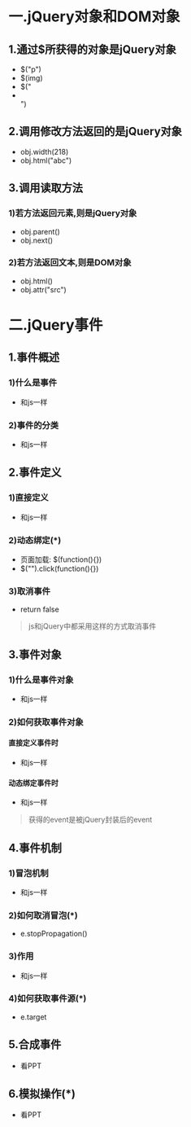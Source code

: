 # 一.jQuery对象和DOM对象
## 1.通过$所获得的对象是jQuery对象
- $("p")
- $(img)
- $("<li></li>")

## 2.调用修改方法返回的是jQuery对象
- obj.width(218)
- obj.html("abc")

## 3.调用读取方法
### 1)若方法返回元素,则是jQuery对象
- obj.parent()
- obj.next()

### 2)若方法返回文本,则是DOM对象
- obj.html()
- obj.attr("src")

# 二.jQuery事件
## 1.事件概述
### 1)什么是事件
- 和js一样

### 2)事件的分类
- 和js一样

## 2.事件定义
### 1)直接定义
- 和js一样

### 2)动态绑定(*)
- 页面加载: $(function(){})
- $("").click(function(){})

### 3)取消事件
- return false
> js和jQuery中都采用这样的方式取消事件

## 3.事件对象
### 1)什么是事件对象
- 和js一样

### 2)如何获取事件对象
#### 直接定义事件时
- 和js一样

#### 动态绑定事件时
- 和js一样
> 获得的event是被jQuery封装后的event

## 4.事件机制
### 1)冒泡机制
- 和js一样

### 2)如何取消冒泡(*)
- e.stopPropagation()

### 3)作用
- 和js一样

### 4)如何获取事件源(*)
- e.target

## 5.合成事件
- 看PPT

## 6.模拟操作(*)
- 看PPT